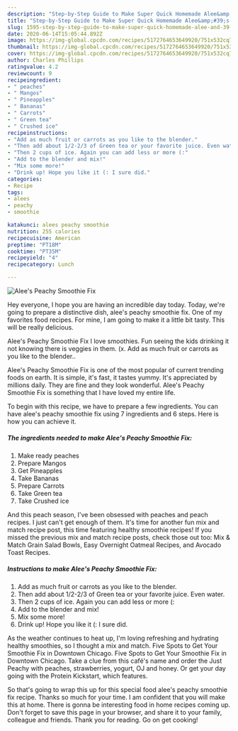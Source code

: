 ```yaml
---
description: "Step-by-Step Guide to Make Super Quick Homemade Alee&amp;#39;s Peachy Smoothie Fix"
title: "Step-by-Step Guide to Make Super Quick Homemade Alee&amp;#39;s Peachy Smoothie Fix"
slug: 1595-step-by-step-guide-to-make-super-quick-homemade-alee-and-39-s-peachy-smoothie-fix
date: 2020-06-14T15:05:44.892Z
image: https://img-global.cpcdn.com/recipes/5172764653649920/751x532cq70/alees-peachy-smoothie-fix-recipe-main-photo.jpg
thumbnail: https://img-global.cpcdn.com/recipes/5172764653649920/751x532cq70/alees-peachy-smoothie-fix-recipe-main-photo.jpg
cover: https://img-global.cpcdn.com/recipes/5172764653649920/751x532cq70/alees-peachy-smoothie-fix-recipe-main-photo.jpg
author: Charles Phillips
ratingvalue: 4.2
reviewcount: 9
recipeingredient:
- " peaches"
- " Mangos"
- " Pineapples"
- " Bananas"
- " Carrots"
- " Green tea"
- " Crushed ice"
recipeinstructions:
- "Add as much fruit or carrots as you like to the blender."
- "Then add about 1/2-2/3 of Green tea or your favorite juice. Even water."
- "Then 2 cups of ice. Again you can add less or more (:"
- "Add to the blender and mix!"
- "Mix some more!"
- "Drink up! Hope you like it (: I sure did."
categories:
- Recipe
tags:
- alees
- peachy
- smoothie

katakunci: alees peachy smoothie 
nutrition: 255 calories
recipecuisine: American
preptime: "PT18M"
cooktime: "PT35M"
recipeyield: "4"
recipecategory: Lunch

---
```



![Alee&#39;s Peachy Smoothie Fix](https://img-global.cpcdn.com/recipes/5172764653649920/751x532cq70/alees-peachy-smoothie-fix-recipe-main-photo.jpg)

Hey everyone, I hope you are having an incredible day today. Today, we're going to prepare a distinctive dish, alee&#39;s peachy smoothie fix. One of my favorites food recipes. For mine, I am going to make it a little bit tasty. This will be really delicious.

Alee&#39;s Peachy Smoothie Fix I love smoothies. Fun seeing the kids drinking it not knowing there is veggies in them. (x. Add as much fruit or carrots as you like to the blender..

Alee&#39;s Peachy Smoothie Fix is one of the most popular of current trending foods on earth. It is simple, it's fast, it tastes yummy. It's appreciated by millions daily. They are fine and they look wonderful. Alee&#39;s Peachy Smoothie Fix is something that I have loved my entire life.


To begin with this recipe, we have to prepare a few ingredients. You can have alee&#39;s peachy smoothie fix using 7 ingredients and 6 steps. Here is how you can achieve it.

<!--inarticleads1-->

##### The ingredients needed to make Alee&#39;s Peachy Smoothie Fix:

1. Make ready  peaches
1. Prepare  Mangos
1. Get  Pineapples
1. Take  Bananas
1. Prepare  Carrots
1. Take  Green tea
1. Take  Crushed ice


And this peach season, I&#39;ve been obsessed with peaches and peach recipes. I just can&#39;t get enough of them. It&#39;s time for another fun mix and match recipe post, this time featuring healthy smoothie recipes! If you missed the previous mix and match recipe posts, check those out too: Mix &amp; Match Grain Salad Bowls, Easy Overnight Oatmeal Recipes, and Avocado Toast Recipes. 

<!--inarticleads2-->

##### Instructions to make Alee&#39;s Peachy Smoothie Fix:

1. Add as much fruit or carrots as you like to the blender.
1. Then add about 1/2-2/3 of Green tea or your favorite juice. Even water.
1. Then 2 cups of ice. Again you can add less or more (:
1. Add to the blender and mix!
1. Mix some more!
1. Drink up! Hope you like it (: I sure did.


As the weather continues to heat up, I&#39;m loving refreshing and hydrating healthy smoothies, so I thought a mix and match. Five Spots to Get Your Smoothie Fix in Downtown Chicago. Five Spots to Get Your Smoothie Fix in Downtown Chicago. Take a clue from this café&#39;s name and order the Just Peachy with peaches, strawberries, yogurt, OJ and honey. Or get your day going with the Protein Kickstart, which features. 

So that's going to wrap this up for this special food alee&#39;s peachy smoothie fix recipe. Thanks so much for your time. I am confident that you will make this at home. There is gonna be interesting food in home recipes coming up. Don't forget to save this page in your browser, and share it to your family, colleague and friends. Thank you for reading. Go on get cooking!
